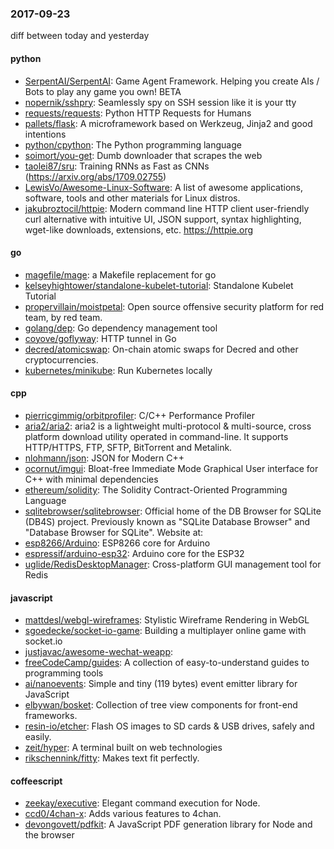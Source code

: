 ### 2017-09-23
diff between today and yesterday

#### python
* [SerpentAI/SerpentAI](https://github.com/SerpentAI/SerpentAI): Game Agent Framework. Helping you create AIs / Bots to play any game you own! BETA
* [nopernik/sshpry](https://github.com/nopernik/sshpry): Seamlessly spy on SSH session like it is your tty
* [requests/requests](https://github.com/requests/requests): Python HTTP Requests for Humans 
* [pallets/flask](https://github.com/pallets/flask): A microframework based on Werkzeug, Jinja2 and good intentions
* [python/cpython](https://github.com/python/cpython): The Python programming language
* [soimort/you-get](https://github.com/soimort/you-get):  Dumb downloader that scrapes the web
* [taolei87/sru](https://github.com/taolei87/sru): Training RNNs as Fast as CNNs (https://arxiv.org/abs/1709.02755)
* [LewisVo/Awesome-Linux-Software](https://github.com/LewisVo/Awesome-Linux-Software):  A list of awesome applications, software, tools and other materials for Linux distros.
* [jakubroztocil/httpie](https://github.com/jakubroztocil/httpie): Modern command line HTTP client  user-friendly curl alternative with intuitive UI, JSON support, syntax highlighting, wget-like downloads, extensions, etc. https://httpie.org

#### go
* [magefile/mage](https://github.com/magefile/mage): a Makefile replacement for go
* [kelseyhightower/standalone-kubelet-tutorial](https://github.com/kelseyhightower/standalone-kubelet-tutorial): Standalone Kubelet Tutorial
* [propervillain/moistpetal](https://github.com/propervillain/moistpetal): Open source offensive security platform for red team, by red team.
* [golang/dep](https://github.com/golang/dep): Go dependency management tool
* [coyove/goflyway](https://github.com/coyove/goflyway): HTTP tunnel in Go
* [decred/atomicswap](https://github.com/decred/atomicswap): On-chain atomic swaps for Decred and other cryptocurrencies.
* [kubernetes/minikube](https://github.com/kubernetes/minikube): Run Kubernetes locally

#### cpp
* [pierricgimmig/orbitprofiler](https://github.com/pierricgimmig/orbitprofiler): C/C++ Performance Profiler
* [aria2/aria2](https://github.com/aria2/aria2): aria2 is a lightweight multi-protocol & multi-source, cross platform download utility operated in command-line. It supports HTTP/HTTPS, FTP, SFTP, BitTorrent and Metalink.
* [nlohmann/json](https://github.com/nlohmann/json): JSON for Modern C++
* [ocornut/imgui](https://github.com/ocornut/imgui): Bloat-free Immediate Mode Graphical User interface for C++ with minimal dependencies
* [ethereum/solidity](https://github.com/ethereum/solidity): The Solidity Contract-Oriented Programming Language
* [sqlitebrowser/sqlitebrowser](https://github.com/sqlitebrowser/sqlitebrowser): Official home of the DB Browser for SQLite (DB4S) project. Previously known as "SQLite Database Browser" and "Database Browser for SQLite". Website at:
* [esp8266/Arduino](https://github.com/esp8266/Arduino): ESP8266 core for Arduino
* [espressif/arduino-esp32](https://github.com/espressif/arduino-esp32): Arduino core for the ESP32
* [uglide/RedisDesktopManager](https://github.com/uglide/RedisDesktopManager):  Cross-platform GUI management tool for Redis

#### javascript
* [mattdesl/webgl-wireframes](https://github.com/mattdesl/webgl-wireframes): Stylistic Wireframe Rendering in WebGL
* [sgoedecke/socket-io-game](https://github.com/sgoedecke/socket-io-game): Building a multiplayer online game with socket.io
* [justjavac/awesome-wechat-weapp](https://github.com/justjavac/awesome-wechat-weapp):  
* [freeCodeCamp/guides](https://github.com/freeCodeCamp/guides): A collection of easy-to-understand guides to programming tools
* [ai/nanoevents](https://github.com/ai/nanoevents): Simple and tiny (119 bytes) event emitter library for JavaScript
* [elbywan/bosket](https://github.com/elbywan/bosket): Collection of tree view components for front-end frameworks. 
* [resin-io/etcher](https://github.com/resin-io/etcher): Flash OS images to SD cards & USB drives, safely and easily.
* [zeit/hyper](https://github.com/zeit/hyper): A terminal built on web technologies
* [rikschennink/fitty](https://github.com/rikschennink/fitty): Makes text fit perfectly.

#### coffeescript
* [zeekay/executive](https://github.com/zeekay/executive): Elegant command execution for Node.
* [ccd0/4chan-x](https://github.com/ccd0/4chan-x): Adds various features to 4chan.
* [devongovett/pdfkit](https://github.com/devongovett/pdfkit): A JavaScript PDF generation library for Node and the browser

